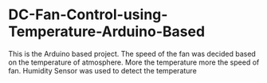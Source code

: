 # DC-Fan-Control-using-Temperature-Arduino-Based
This is the Arduino based project. The speed of the fan was decided based on the temperature of atmosphere. More the temperature more the speed of fan. Humidity  Sensor was used to detect the temperature 
